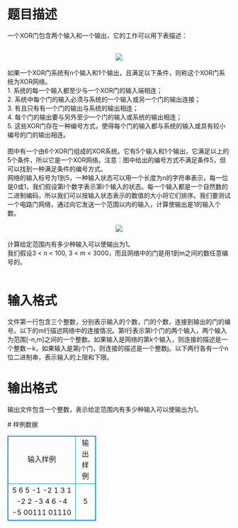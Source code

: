 # 

 
 # 题目描述 
<p>
一个XOR门包含两个输入和一个输出，它的工作可以用下表描述：<br><br><center><img src="/source/joyoi/tyvj-2794/img/aHR0cDovL3d3dy5qb3lvaS5jbi9wcm9ibGVtL3R5dmotMjc5NC9wcm9ibGVtc19pbWFnZXMvMzMxNy9wZy5qcGc=.jpg"></img></center><br>如果一个XOR门系统有n个输入和1个输出，且满足以下条件，则称这个XOR门系统为XOR网络。<br>1.	系统的每一个输入都至少与一个XOR门的输入端相连；<br>2.	系统中每个门的输入必须与系统的一个输入或另一个门的输出连接；<br>3.	有且只有有一个门的输出与系统的输出相连；<br>4.	每个门的输出要与另外至少一个门的输入或系统的输出相连；<br>5.	这些XOR门存在一种编号方式，使得每个门的输入都与系统的输入或具有较小编号的门的输出相连。<br><br>图中有一个由6个XOR门组成的XOR系统。它有5个输入和1个输出，它满足以上的5个条件，所以它是一个XOR网络。注意：图中给出的编号方式不满足条件5，但可以找到一种满足条件的编号方式。<br>网络的输入标号为1到5，一种输入状态可以用一个长度为n的字符串表示，每一位是0或1，我们假设第I个数字表示第I个输入的状态。每一个输入都是一个自然数的二进制编码，所以我们可以按输入状态表示的数值的大小将它们排序。我们要测试一个电路门网络，通过向它发送一个范围以内的输入，计算使输出是1的输入个数。<br><br><center><img src="/source/joyoi/tyvj-2794/img/aHR0cDovL3d3dy5qb3lvaS5jbi9wcm9ibGVtL3R5dmotMjc5NC9wcm9ibGVtc19pbWFnZXMvMzMxNy9wZzIuanBn.jpg"></img></center><br>计算给定范围内有多少种输入可以使输出为1。<br>我们假设3 < n < 100, 3 < m < 3000，而且网络中的门是用1到m之间的数任意编号的。<br><br></p> 

 
 # 输入格式 
<p>
文件第一行包含三个整数，分别表示输入的个数，门的个数，连接到输出的门的编号。以下的m行描述网络中的连接情况。第I行表示第I个门的两个输入，两个输入为范围[-n,m]之间的一个整数。如果输入是网络的第k个输入，则连接的描述是一个整数－k，如果输入是第j个门，则连接的描述是一个整数j。以下两行各有一个n位二进制串，表示输入的上限和下限。</p> 

 
 # 输出格式 
<p>
输出文件包含一个整数，表示给定范围内有多少种输入可以使输出为1。</p> 
# 样例数据
<style>
        table,table tr th, table tr td { border:1px solid #0094ff; }
        table { width: 200px; min-height: 25px; line-height: 25px; text-align: center; border-collapse: collapse;}   
    </style>
<table>
	<tr>
		<td>输入样例</td>
		<td>输出样例</td>
	</tr>
<tr><td>5 6 5
-1 -2
1 3
1 -2
2 -3
4 6
-4 -5
00111
01110
</td><td>5</td></tr></table>
